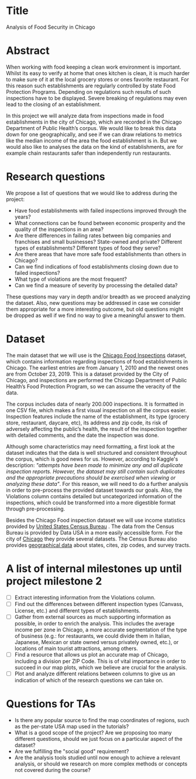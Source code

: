 
# Title

Analysis of Food Security in Chicago

# Abstract

When working with food keeping a clean work environment is important. Whilst its easy to verify at home that ones kitchen is clean, it is much harder to make sure of it at the local grocery stores or ones favorite restaurant. For this reason such establishments are regularly controlled by state Food Protection Programs. Depending on regulations such results of such inspections have to be displayed. Severe breaking of regulations may even lead to the closing of an establishment. 

In this project we will analyze data from inspections made in food establishments in the city of Chicago, which are recorded in the Chicago Department of Public Health’s corpus. We would like to break this data down for one geographically, and see if we can draw relations to metrics like the median income of the area the food establishment is in. But we would also like to analyses the data on the kind of establishments, are for example chain restaurants safer than independently run restaurants. 


# Research questions
We propose a list of questions that we would like to address during the project:

- Have food establishments with failed inspections improved through the years?
- What connections can be found between economic prosperity and the quality of the inspections in an area? 
- Are there differences in failing rates between big companies and franchises and small businesses? State-owned and private? Different types of establishments? Different types of food they serve?
- Are there areas that have more safe food establishments than others in Chicago?
- Can we find indications of food establishments closing down due to failed inspections?
- What type of violations are the most frequent?
- Can we find a measure of severity by processing the detailed data?

These questions may vary in depth and/or breadth as we proceed analyzing the dataset. Also, new questions may be addressed in case we consider them appropriate for a more interesting outcome, but old questions might be dropped as well if we find no way to give a meaningful answer to them.

# Dataset
The main dataset that we will use is the [Chicago Food Inspections](https://www.kaggle.com/chicago/chicago-food-inspections) dataset, which contains information regarding inspections of food establishments in Chicago. The earliest entries are from January 1, 2010 and the newest ones are from October 23, 2019. This is a dataset provided by the City of Chicago, and inspections are performed the Chicago Department of Public Health’s Food Protection Program, so we can assume the veracity of the data.

The corpus includes data of nearly 200.000 inspections. It is formatted in one CSV file, which makes a first visual inspection on all the corpus easier. Inspection features include the name of the establishment, its type (grocery store, restaurant, daycare, etc), its address and zip code, its risk of adversely affecting the public’s health, the result of the inspection together with detailed comments, and the date the inspection was done.

Although some characteristics may need formatting, a first look at the dataset indicates that the data is well structured and consistent throughout the corpus, which is good news for us. However, according to Kaggle's description: _"attempts have been made to minimize any and all duplicate inspection reports. However, the dataset may still contain such duplicates and the appropriate precautions should be exercised when viewing or analyzing these data"_. For this reason, we will need to do a further analysis in order to pre-process the provided dataset towards our goals. Also, the Violations column contains detailed but uncategorized information of the inspections, which could be transformed into a more digestible format through pre-processing. 

Besides the Chicago Food inspection dataset we will use income statistics provided by [United States Census Bureau](https://www.census.gov/data.html) . The data from the Census Bureau is provided by Data USA in a more easily accessible form. For the city of [Chicago](https://datausa.io/profile/geo/chicago-il/) they provide several datasets. 
The Census Bureau also provides [geographical data](https://www.census.gov/programs-surveys/geography.html) about states, cites, zip codes, and survey tracts. 


# A list of internal milestones up until project milestone 2

- [ ] Extract interesting information from the Violations column. 
- [ ] Find out the differences between different inspection types (Canvass, License, etc.) and different types of establishments.
- [ ] Gather from external sources as much supporting information as possible, in order to enrich the analysis. This includes the average income per zone in Chicago, a more accurate segmentation of the type of business (e.g.: for restaurants, we could divide them in Italian, Japanese, Mexican or state owned versus privately owned, etc.), or locations of main tourist attractions, among others.
- [ ] Find a resource that allows us plot an accurate map of Chicago, including a division per ZIP Code. This is of vital importance in order to succeed in our map plots, which we believe are crucial for the analysis.
- [ ] Plot and analyze different relations between columns to give us an indication of which of the research questions we can take on.

# Questions for TAs

- Is there any popular source to find the map coordinates of regions, such as the per-state USA map used in the tutorials?
- What is a good scope of the project? Are we proposing too many different questions, should we just focus on a particular aspect of the dataset?
- Are we fulfilling the "social good" requirement?
- Are the analysis tools studied until now enough to achieve a relevant analysis, or should we research on more complex methods or concepts not covered during the course?
